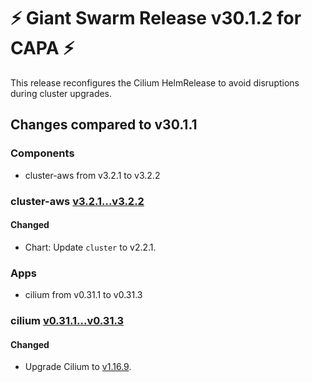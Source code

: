 # :zap: Giant Swarm Release v30.1.2 for CAPA :zap:

This release reconfigures the Cilium HelmRelease to avoid disruptions during cluster upgrades.

## Changes compared to v30.1.1

### Components

- cluster-aws from v3.2.1 to v3.2.2

### cluster-aws [v3.2.1...v3.2.2](https://github.com/giantswarm/cluster-aws/compare/v3.2.1...v3.2.2)

#### Changed

- Chart: Update `cluster` to v2.2.1.

### Apps

- cilium from v0.31.1 to v0.31.3

### cilium [v0.31.1...v0.31.3](https://github.com/giantswarm/cilium-app/compare/v0.31.1...v0.31.3)

#### Changed

- Upgrade Cilium to [v1.16.9](https://github.com/cilium/cilium/releases/tag/v1.16.9).
